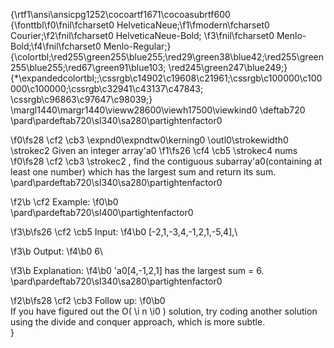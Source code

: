 {\rtf1\ansi\ansicpg1252\cocoartf1671\cocoasubrtf600
{\fonttbl\f0\fnil\fcharset0 HelveticaNeue;\f1\fmodern\fcharset0 Courier;\f2\fnil\fcharset0 HelveticaNeue-Bold;
\f3\fnil\fcharset0 Menlo-Bold;\f4\fnil\fcharset0 Menlo-Regular;}
{\colortbl;\red255\green255\blue255;\red29\green38\blue42;\red255\green255\blue255;\red67\green91\blue103;
\red245\green247\blue249;}
{\*\expandedcolortbl;;\cssrgb\c14902\c19608\c21961;\cssrgb\c100000\c100000\c100000;\cssrgb\c32941\c43137\c47843;
\cssrgb\c96863\c97647\c98039;}
\margl1440\margr1440\vieww28600\viewh17500\viewkind0
\deftab720
\pard\pardeftab720\sl340\sa280\partightenfactor0

\f0\fs28 \cf2 \cb3 \expnd0\expndtw0\kerning0
\outl0\strokewidth0 \strokec2 Given an integer array\'a0
\f1\fs26 \cf4 \cb5 \strokec4 nums
\f0\fs28 \cf2 \cb3 \strokec2 , find the contiguous subarray\'a0(containing at least one number) which has the largest sum and return its sum.\
\pard\pardeftab720\sl340\sa280\partightenfactor0

\f2\b \cf2 Example:
\f0\b0 \
\pard\pardeftab720\sl400\partightenfactor0

\f3\b\fs26 \cf2 \cb5 Input:
\f4\b0  [-2,1,-3,4,-1,2,1,-5,4],\

\f3\b Output:
\f4\b0  6\

\f3\b Explanation:
\f4\b0 \'a0[4,-1,2,1] has the largest sum = 6.\
\pard\pardeftab720\sl340\sa280\partightenfactor0

\f2\b\fs28 \cf2 \cb3 Follow up:
\f0\b0 \
If you have figured out the O(
\i n
\i0 ) solution, try coding another solution using the divide and conquer approach, which is more subtle.\
}
